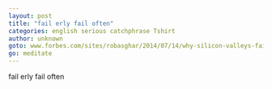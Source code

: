 ```yaml
---
layout: post
title: "fail erly fail often"
categories: english serious catchphrase Tshirt
author: unknown
goto: www.forbes.com/sites/robasghar/2014/07/14/why-silicon-valleys-fail-fast-mantra-is-just-hype/
go: meditate
---
```


fail erly fail often
